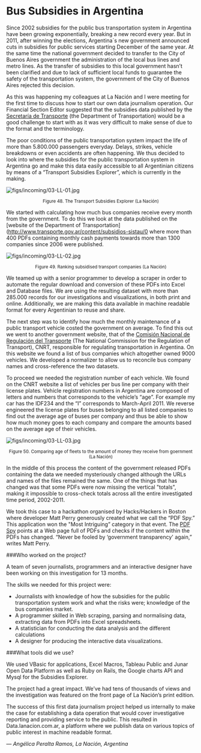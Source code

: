 # Bus Subsidies in Argentina

Since 2002 subsidies for the public bus transportation system in Argentina have been growing exponentially, breaking a new record every year. But in 2011, after winning the elections, Argentina´s new government announced cuts in subsidies for public services starting December of the same year. At the same time the national government decided to transfer to the City of Buenos Aires government the administration of the local bus lines and metro lines. As the transfer of subsidies to this local government hasn’t been clarified and due to lack of sufficient local funds to guarantee the safety of the transportation system, the government of the City of Buenos Aires rejected this decision.

As this was happening my colleagues at La Nación and I were meeting for the first time to discuss how to start our own data journalism operation. Our Financial Section Editor suggested that the subsidies data published by the [Secretaría de Transporte](http://www.transporte.gov.ar/) (the Department of Transportation) would be a good challenge to start with as it was very difficult to make sense of due to the format and the terminology.

The poor conditions of the public transportation system impact the life of more than 5.800.000 passengers everyday. Delays, strikes, vehicle breakdowns or even accidents are often happening. We thus decided to look into where the subsidies for the public transportation system in Argentina go and make this data easily accessible to all Argentinian citizens by means of a “Transport Subsidies Explorer”, which is currently in the making.

![figs/incoming/03-LL-01.jpg](http://datajournalismhandbook.org/1.0/en/figs/incoming/03-LL-01.jpg "Figure 48. The Transport Subsidies Explorer (La Nación)")

<center><small>Figure 48. The Transport Subsidies Explorer (La Nación)</small></center>

We started with calculating how much bus companies receive every month from the government. To do this we look at the data published on the [website of the Department of Transportation](http://www.transporte.gov.ar/content/subsidios-sistau/0 where more than 400 PDFs containing monthly cash payments towards more than 1300 companies since 2006 were published.

![figs/incoming/03-LL-02.jpg](http://datajournalismhandbook.org/1.0/en/figs/incoming/03-LL-02.jpg "Figure 49. Ranking subsidised transport companies (La Nación)")

<center><small>Figure 49. Ranking subsidised transport companies (La Nación)</small></center>

We teamed up with a senior programmer to develop a scraper in order to automate the regular download and conversion of these PDFs into Excel and Database files. We are using the resulting dataset with more than 285.000 records for our investigations and visualizations, in both print and online. Additionally, we are making this data available in machine readable format for every Argentinian to reuse and share.

The next step was to identify how much the monthly maintenance of a public transport vehicle costed the government on average. To find this out we went to another government website, that of the [Comisión Nacional de Regulación del Transporte](http://www.cnrt.gov.ar/index2.htm) (The National Commission for the Regulation of Transport), CNRT, responsible for regulating transportation in Argentina. On this website we found a list of bus companies which altogether owned 9000 vehicles. We developed a normalizer to allow us to reconcile bus company names and cross-reference the two datasets.

To proceed we needed the registration number of each vehicle. We found on the CNRT website a list of vehicles per bus line per company with their license plates. Vehicle registration numbers in Argentina are composed of letters and numbers that corresponds to the vehicle’s “age”. For example my car has the IDF234 and the “I” corresponds to March-April 2011. We reverse engineered the license plates for buses belonging to all listed companies to find out the average age of buses per company and thus be able to show how much money goes to each company and compare the amounts based on the average age of their vehicles.

![figs/incoming/03-LL-03.jpg](http://datajournalismhandbook.org/1.0/en/figs/incoming/03-LL-03.jpg "Figure 50. Comparing age of fleets to the amount of money they receive from government (La Nación)")

<center><small>Figure 50. Comparing age of fleets to the amount of money they receive from goernment (La Nación)</small></center>

In the middle of this process the content of the government released PDFs containing the data we needed mysteriously changed although the URLs and names of the files remained the same. One of the things that has changed was that some PDFs were now missing the vertical "totals", making it impossible to cross-check totals across all the entire investigated time period, 2002-2011.

We took this case to a hackathon organised by Hacks/Hackers in Boston where developer Matt Perry generously created what we call the “PDF Spy.” This application won the "Most Intriguing” category in that event. The [PDF Spy](http://gristlabs.com/2011/09/24/pdfspy/) points at a Web page full of PDFs and checks if the content within the PDFs has changed. “Never be fooled by ‘government transparency' again,” writes Matt Perry.

###Who worked on the project?

A team of seven journalists, programmers and an interactive designer have been working on this investigation for 13 months.

The skills we needed for this project were:

* Journalists with knowledge of how the subsidies for the public transportation system work and what the risks were; knowledge of the bus companies market.
* A programmer skilled in Web scraping, parsing and normalising data, extracting data from PDFs into Excel spreadsheets.
* A statistician for conducting the data analysis and the different calculations
* A designer for producing the interactive data visualizations.

###What tools did we use?

We used VBasic for applications, Excel Macros, Tableau Public and Junar Open Data Platform as well as Ruby on Rails, the Google charts API and Mysql for the Subsidies Explorer.

The project had a great impact. We’ve had tens of thousands of views and the investigation was featured on the front page of La Nación’s print edition.

The success of this first data journalism project helped us internally to make the case for establishing a data operation that would cover investigative reporting and providing service to the public. This resulted in Data.lanacion.com.ar, a platform where we publish data on various topics of public interest in machine readable format.

— *Angélica Peralta Ramos, La Nación, Argentina*
